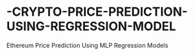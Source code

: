 # -CRYPTO-PRICE-PREDICTION-USING-REGRESSION-MODEL
Ethereum Price Prediction Using MLP Regression Models

